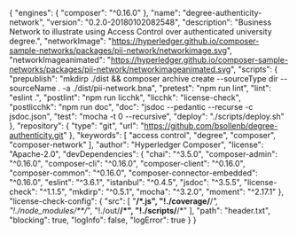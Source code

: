 {
  "engines": {
    "composer": "^0.16.0"
  },
  "name": "degree-authenticity-network",
  "version": "0.2.0-20180102082548",
  "description": "Business Network to illustrate using Access Control over authenticated university degree.",
  "networkImage": "https://hyperledger.github.io/composer-sample-networks/packages/pii-network/networkimage.svg",
  "networkImageanimated": "https://hyperledger.github.io/composer-sample-networks/packages/pii-network/networkimageanimated.svg",
  "scripts": {
    "prepublish": "mkdirp ./dist && composer archive create  --sourceType dir --sourceName . -a ./dist/pii-network.bna",
    "pretest": "npm run lint",
    "lint": "eslint .",
    "postlint": "npm run licchk",
    "licchk": "license-check",
    "postlicchk": "npm run doc",
    "doc": "jsdoc --pedantic --recurse -c jsdoc.json",
    "test": "mocha -t 0 --recursive",
    "deploy": "./scripts/deploy.sh"
  },
  "repository": {
    "type": "git",
    "url": "https://github.com/bsollenb/degree-authenticity.git"
  },
  "keywords": [
    "access control",
    "degree",
    "composer",
    "composer-network"
  ],
  "author": "Hyperledger Composer",
  "license": "Apache-2.0",
  "devDependencies": {
    "chai": "^3.5.0",
    "composer-admin": "^0.16.0",
    "composer-cli": "^0.16.0",
    "composer-client": "^0.16.0",
    "composer-common": "^0.16.0",
    "composer-connector-embedded": "^0.16.0",
    "eslint": "^3.6.1",
    "istanbul": "^0.4.5",
    "jsdoc": "^3.5.5",
    "license-check": "^1.1.5",
    "mkdirp": "^0.5.1",
    "mocha": "^3.2.0",
    "moment": "^2.17.1"
  },
  "license-check-config": {
    "src": [
      "**/*.js",
      "!./coverage/**/*",
      "!./node_modules/**/*",
      "!./out/**/*",
      "!./scripts/**/*"
    ],
    "path": "header.txt",
    "blocking": true,
    "logInfo": false,
    "logError": true
  }
}